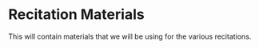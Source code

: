 # Recitation Materials
This will contain materials that we will be using for the various recitations.